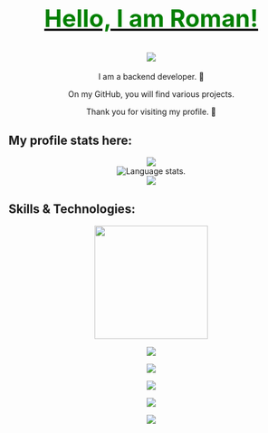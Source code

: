 
<div align="center">
  <h1>
    <a href="https://github.com/romaozna">
      <h2 style='color:green'> Hello, I am Roman!</h2>
      <img src="https://images.unsplash.com/photo-1484417894907-623942c8ee29?q=80&w=1932&auto=format&fit=crop&ixlib=rb-4.0.3&ixid=M3wxMjA3fDB8MHxwaG90by1wYWdlfHx8fGVufDB8fHx8fA%3D%3D">
    </a>
  </h1>
</div>




<p align="center">
I am a backend developer. 🧠
</p>
<p align="center">
On my GitHub, you will find various projects.
<p align="center">
Thank you for visiting my profile. 🎉

 
## **My profile stats here:**

<div align="center">
  <a href="https://github.com/romaozna">
    <img src="http://github-profile-summary-cards.vercel.app/api/cards/profile-details?username=romaozna&theme=slateorange" />
  </a>
</div>

<div align="center">
  <img src="https://github-readme-stats.vercel.app/api/top-langs/?username=romaozna&langs_count=8&theme=great-gatsby" alt="Language stats.">
</div>

<div align="center">
  <a href="https://github.com/romaozna">
    <img src="https://github-readme-streak-stats.herokuapp.com?user=romaozna&theme=rising-sun&hide_border=true&exclude_days=Sun" />
  </a>
  
</div>
  

## **Skills & Technologies:**



<div align="center">
  <p align="center">
    <img src="https://media.giphy.com/media/QssGEmpkyEOhBCb7e1/giphy.gif" width="200"/>
  </p>
</div>

<div align="center">
  <p align="center">
  <a href="https://github.com/romaozna">
    <img src="https://img.shields.io/badge/Languages:-orange" />
  </a>
</p>
</div>

<div align="center">
  <p align="center">
  <a href="https://github.com/romaozna?tab=repositories">
    <img src="https://skillicons.dev/icons?i=java,spring,kotlin,go,vue" />
  </a>
</p>
</div>

<div align="center">
  <p align="center">
  <a href="https://github.com/romaozna">
    <img src="https://img.shields.io/badge/Development:-orange" />
  </a>
</p>
</div>

<div align="center">
  <p align="center">
  <a href="https://github.com/romaozna?tab=repositories">
    <img src="https://skillicons.dev/icons?i=git,idea,gitlab,bash,docker,gradle,maven,grafana,hibernate,linux,md,mysql,postman,rabbitmq,postgres" /> 
  </a>
</p>
</div>

<div align="center">
  <p align="center">
  <a href="https://github.com/romaozna?tab=repositories">
    <img src="https://komarev.com/ghpvc/?username=romazona&color=green" /> 
  </a>
</p>
</div>
